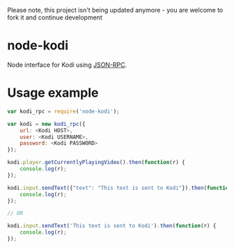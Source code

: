 Please note, this project isn't being updated anymore - you are welcome to fork it and continue development

node-kodi
================
Node interface for Kodi using [JSON-RPC](http://kodi.wiki/?title=JSON-RPC_API).

Usage example
================
```javascript
var kodi_rpc = require('node-kodi');

var kodi = new kodi_rpc({
    url: <Kodi HOST>,
    user: <Kodi USERNAME>,
    password: <Kodi PASSWORD>
});

kodi.player.getCurrentlyPlayingVideo().then(function(r) {
    console.log(r);
});

kodi.input.sendText({"text": "This text is sent to Kodi"}).then(function(r) {
    console.log(r);
});

// OR

kodi.input.sendText('This text is sent to Kodi').then(function(r) {
    console.log(r);
});


```
